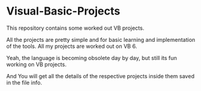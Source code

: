 # Visual-Basic-Projects
This repository contains some worked out VB projects.

All the projects are pretty simple and for basic learning and implementation of the tools. All my projects are worked out on VB 6.

Yeah, the language is becoming obsolete day by day, but still its fun working on VB projects.

And You will get all the details of the respective projects inside them saved in the file info.

